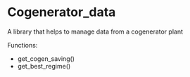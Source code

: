 # Cogenerator_data
A library that helps to manage data from a cogenerator plant

Functions:
- get_cogen_saving()
- get_best_regime()
